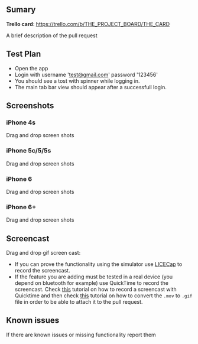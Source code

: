 ## Sumary ##
**Trello card**: https://trello.com/b/THE_PROJECT_BOARD/THE_CARD

A brief description of the pull request

## Test Plan ##

  * Open the app
  * Login with username 'test@gmail.com' password '123456'
  * You should see a tost with spinner while logging in.
  * The main tab bar view should appear after a successfull login.

## Screenshots ##

### iPhone 4s

Drag and drop screen shots

### iPhone 5c/5/5s

Drag and drop screen shots

### iPhone 6

Drag and drop screen shots

### iPhone 6+

Drag and drop screen shots

## Screencast ##

Drag and drop gif screen cast:
 * If you can prove the functionality using the simulator use [LICECap](http://www.cockos.com/licecap/) to record the screencast.
 * If the feature you are adding must be tested in a real device (you depend on bluetooth for example) use QuickTime to record the screencast. Check [this](http://www.tekrevue.com/tip/record-iphone-screen-quicktime/) tutorial on how to record a screencast with Quicktime and then check [this](https://gist.github.com/dergachev/4627207) tutorial on how to convert the `.mov` to `.gif` file in order to be able to attach it to the pull request.

## Known issues ##

If there are known issues or missing functionality report them
